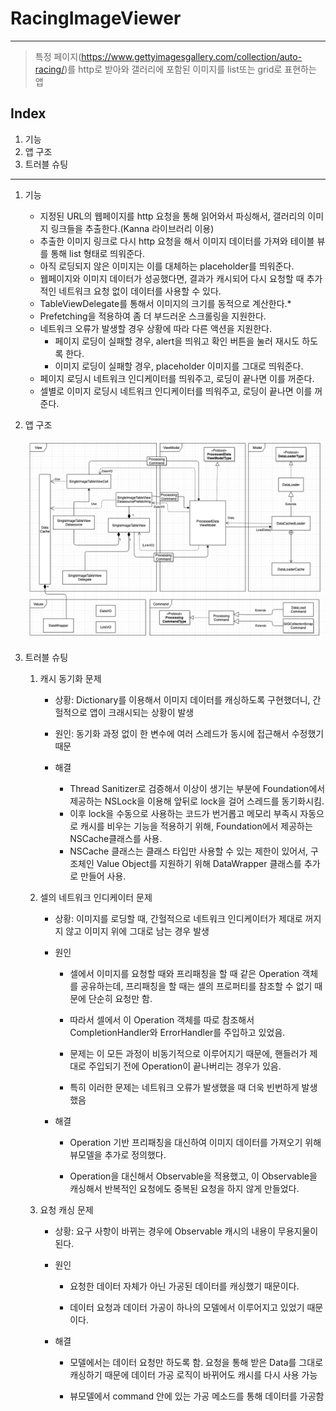 # RacingImageViewer
---
> 특정 페이지(https://www.gettyimagesgallery.com/collection/auto-racing/)를 http로 받아와 갤러리에 포함된 이미지를 list또는 grid로 표현하는 앱

## Index
1. 기능
2. 앱 구조 
3. 트러블 슈팅
---

1. 기능
    * 지정된 URL의 웹페이지를 http 요청을 통해 읽어와서 파싱해서, 갤러리의 이미지 링크들을 추출한다.(Kanna 라이브러리 이용)
    * 추출한 이미지 링크로 다시 http 요청을 해서 이미지 데이터를 가져와 테이블 뷰를 통해 list 형태로 띄워준다.
    * 아직 로딩되지 않은 이미지는 이를 대체하는 placeholder를 띄워준다.
    * 웹페이지와 이미지 데이터가 성공했다면, 결과가 캐시되어 다시 요청할 때 추가적인 네트워크 요청 없이 데이터를 사용할 수 있다.
    * TableViewDelegate를 통해서 이미지의 크기를 동적으로 계산한다.*
    * Prefetching을 적용하여 좀 더 부드러운 스크롤링을 지원한다.
    * 네트워크 오류가 발생할 경우 상황에 따라 다른 액션을 지원한다.
      * 페이지 로딩이 실패할 경우, alert을 띄워고 확인 버튼을 눌러 재시도 하도록 한다.
      * 이미지 로딩이 실패할 경우, placeholder 이미지를 그대로 띄워준다.
    * 페이지 로딩시 네트워크 인디케이터를 띄워주고, 로딩이 끝나면 이를 꺼준다.
    * 셀별로 이미지 로딩시 네트워크 인디케이터를 띄워주고, 로딩이 끝나면 이를 꺼준다.

2. 앱 구조
    
    ![App Structure](/Image/RacingImageViewerAppStructure.png)

3. 트러블 슈팅

   1. 캐시 동기화 문제 
      
      * 상황: Dictionary를 이용해서 이미지 데이터를 캐싱하도록 구현했더니, 간헐적으로 앱이 크래시되는 상황이 발생
      
      * 원인: 동기화 과정 없이 한 변수에 여러 스레드가 동시에 접근해서 수정했기 때문
  
      * 해결
        * Thread Sanitizer로 검증해서 이상이 생기는 부분에 Foundation에서 제공하는 NSLock을 이용해 앞뒤로 lock을 걸어 스레드를 동기화시킴.
        * 이후 lock을 수동으로 사용하는 코드가 번거롭고 메모리 부족시 자동으로 캐시를 비우는 기능을 적용하기 위해, Foundation에서 제공하는 NSCache클래스를 사용.
        * NSCache 클래스는 클래스 타입만 사용할 수 있는 제한이 있어서, 구조체인 Value Object를 지원하기 위해 DataWrapper 클래스를 추가로 만들어 사용.
    
   2. 셀의 네트워크 인디케이터 문제

      * 상황: 이미지를 로딩할 때, 간헐적으로 네트워크 인디케이터가 제대로 꺼지지 않고 이미지 위에 그대로 남는 경우 발생
      
      * 원인
        * 셀에서 이미지를 요청할 때와 프리패칭을 할 때 같은 Operation 객체를 공유하는데, 프리패칭을 할 때는 셀의 프로퍼티를 참조할 수 없기 때문에 단순히 요청만 함.
        
        * 따라서 셀에서 이 Operation 객체를 따로 참조해서 CompletionHandler와 ErrorHandler를 주입하고 있었음.
        
        * 문제는 이 모든 과정이 비동기적으로 이루어지기 때문에, 핸들러가 제대로 주입되기 전에 Operation이 끝나버리는 경우가 있음.
        
        * 특히 이러한 문제는 네트워크 오류가 발생했을 때 더욱 빈번하게 발생했음
      
      * 해결 
        * Operation 기반 프리패칭을 대신하여 이미지 데이터를 가져오기 위해 뷰모델을 추가로 정의했다.
        
        * Operation을 대신해서 Observable을 적용했고, 이 Observable을 캐싱해서 반복적인 요청에도 중복된 요청을 하지 않게 만들었다. 

    1. 요청 캐싱 문제

       * 상황: 요구 사항이 바뀌는 경우에 Observable 캐시의 내용이 무용지물이 된다.
       
       * 원인
         * 요청한 데이터 자체가 아닌 가공된 데이터를 캐싱했기 때문이다. 
         
         * 데이터 요청과 데이터 가공이 하나의 모델에서 이루어지고 있었기 때문이다.
       
       * 해결
         * 모델에서는 데이터 요청만 하도록 함. 요청을 통해 받은 Data를 그대로 캐싱하기 때문에 데이터 가공 로직이 바뀌어도 캐시를 다시 사용 가능
         
         * 뷰모델에서 command 안에 있는 가공 메소드를 통해 데이터를 가공함

     



